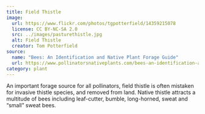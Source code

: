```yaml
---
title: Field Thistle
image:
  url: https://www.flickr.com/photos/tgpotterfield/14359215078
  license: CC BY-NC-SA 2.0
  src: ../images/pasturethistle.jpg
  alt: Field Thistle
  creator: Tom Potterfield
source:
  name: "Bees: An Identification and Native Plant Forage Guide"
  url: https://www.pollinatorsnativeplants.com/bees-an-identification-and-native-plant-forage-guide.html
category: plant
---
```

An important forage source for all pollinators, field thistle is often mistaken for invasive thistle species, and removed from land. Native thistle attracts a multitude of bees including leaf-cutter, bumble, long-horned, sweat and “small” sweat bees.

